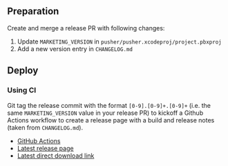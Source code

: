 ## Preparation

Create and merge a release PR with following changes:

1. Update `MARKETING_VERSION` in `pusher/pusher.xcodeproj/project.pbxproj`
1. Add a new version entry in `CHANGELOG.md`

## Deploy

### Using CI

Git tag the release commit with the format `[0-9].[0-9]+.[0-9]+` (i.e. the same `MARKETING_VERSION` value in your release PR) to kickoff a Github Actions workflow to create a release page with a build and release notes (taken from `CHANGELOG.md`).

* [GitHub Actions](https://github.com/rakutentech/macos-push-tester/actions)
* [Latest release page](https://github.com/rakutentech/macos-push-tester/releases/latest)
* [Latest direct download link](https://github.com/rakutentech/macos-push-tester/releases/latest/download/PushTester.zip)